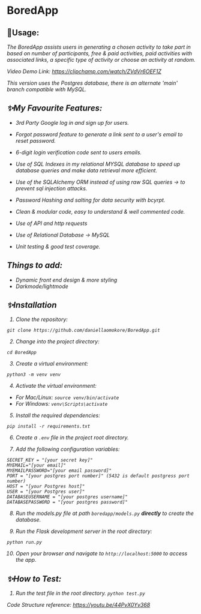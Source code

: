 # BoredApp
 

## 🚀<b>Usage</b>:

<i>The BoredApp assists users in generating a chosen activity to take part in based on number of participants, free & paid activities, paid activities with associated links, a specific type of activity or choose an activity at random.
            
Video Demo Link: https://clipchamp.com/watch/ZVdVr6OEF1Z
 
This version uses the Postgres database, there is an alternate 'main' branch compatible with MySQL.

## ✨<b>My Favourite Features:</b>

- 3rd Party Google log in and sign up for users.

- Forgot password feature to generate a link sent to a user's email to reset password.

- 6-digit login verification code sent to users emails.

- Use of SQL Indexes in my relational MYSQL database to speed up database queries and make data retrieval more efficient.

- Use of the SQLAlchemy ORM instead of using raw SQL queries -> to prevent sql injection attacks.

- Password Hashing and salting for data security with bcyrpt.

- Clean & modular code, easy to understand & well commented code.

- Use of API and http requests

- Use of Relational Database -> MySQL

- Unit testing & good test coverage.



## <b>Things to add:</b>

- Dynamic front end design & more styling
- Darkmode/lightmode


## ✨<b>Installation</b>
1. Clone the repository:

``` git clone https://github.com/daniellaomokore/BoredApp.git ```

2. Change into the project directory:

``` cd BoredApp ```

3. Create a virtual environment:

```python3 -m venv venv```

4. Activate the virtual environment:
- For Mac/Linux:
  ```source venv/bin/activate```
- For Windows:
  ```venv\Scripts\activate```
5. Install the required dependencies:

```pip install -r requirements.txt```
 

6. Create a `.env` file in the project root directory.

7. Add the following configuration variables:
  ```
  SECRET_KEY = "[your secret key]"
  MYEMAIL="[your email]"
  MYEMAILPASSWORD="[your email password]"
  PORT = "[your postgres port number]" (5432 is default postgress port number)
  HOST = "[your Postgres host]" 
  USER = "[your Postgres user]"
  DATABASEUSERNAME = "[your postgres username]" 
  DATABASEPASSWORD = "[your postgres password]" 
  
  ```
8. Run the models.py file at path `boredapp/models.py` <b>directly</b> to create the database.
  
9. Run the Flask development server in the root directory:
 
 ```python run.py```
 
10. Open your browser and navigate to `http://localhost:5000` to access the app.
 
## ✨<b>How to Test:</b>

1. Run the test file in the root directory.
 ```python test.py```

 Code Structure reference: https://youtu.be/44PvX0Yv368
